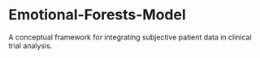 # Emotional-Forests-Model
A conceptual framework for integrating subjective patient data in clinical trial analysis.
